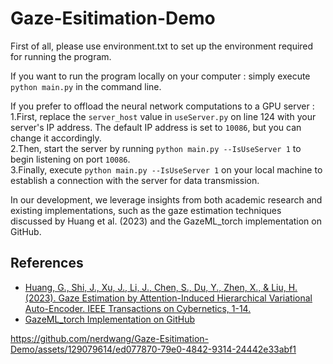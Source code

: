 # Gaze-Esitimation-Demo
First of all, please use environment.txt to set up the environment required for running the program.


If you want to run the program locally on your computer : simply execute `python main.py` in the command line. 


If you prefer to offload the neural network computations to a GPU server : <br>
1.First, replace the `server_host` value in `useServer.py` on line 124 with your server's IP address. The default IP address is set to `10086`, but you can change it accordingly. <br>
2.Then, start the server by running `python main.py --IsUseServer 1` to begin listening on port `10086`. <br>
3.Finally, execute `python main.py --IsUseServer 1` on your local machine to establish a connection with the server for data transmission.


In our development, we leverage insights from both academic research and existing implementations, such as the gaze estimation techniques discussed by Huang et al. (2023) and the GazeML_torch implementation on GitHub.

## References

- [Huang, G., Shi, J., Xu, J., Li, J., Chen, S., Du, Y., Zhen, X., & Liu, H. (2023). Gaze Estimation by Attention-Induced Hierarchical Variational Auto-Encoder. IEEE Transactions on Cybernetics, 1-14.](https://doi.org/10.1109/TCYB.2023.3312392)
- [GazeML_torch Implementation on GitHub](https://github.com/J094/GazeML_torch)




https://github.com/nerdwang/Gaze-Esitimation-Demo/assets/129079614/ed077870-79e0-4842-9314-24442e33abf1

